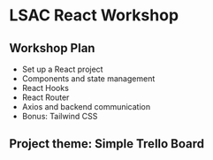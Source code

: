 # LSAC React Workshop

## Workshop Plan
- Set up a React project
- Components and state management
- React Hooks
- React Router
- Axios and backend communication
- Bonus: Tailwind CSS

## Project theme: Simple Trello Board
